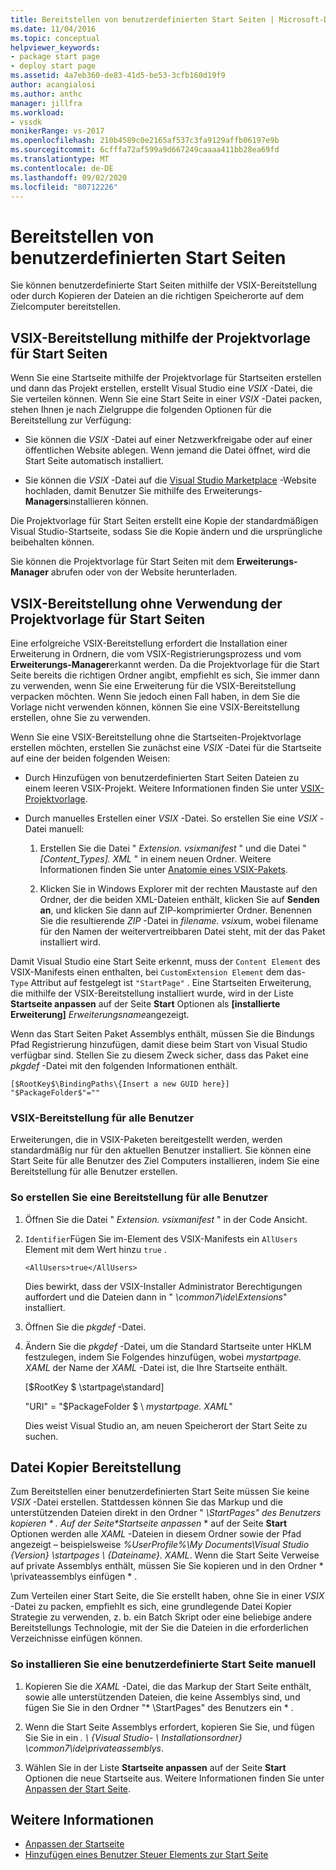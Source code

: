 ```yaml
---
title: Bereitstellen von benutzerdefinierten Start Seiten | Microsoft-Dokumentation
ms.date: 11/04/2016
ms.topic: conceptual
helpviewer_keywords:
- package start page
- deploy start page
ms.assetid: 4a7eb360-de83-41d5-be53-3cfb160d19f9
author: acangialosi
ms.author: anthc
manager: jillfra
ms.workload:
- vssdk
monikerRange: vs-2017
ms.openlocfilehash: 210b4589c0e2165af537c3fa9129affb06197e9b
ms.sourcegitcommit: 6cfffa72af599a9d667249caaaa411bb28ea69fd
ms.translationtype: MT
ms.contentlocale: de-DE
ms.lasthandoff: 09/02/2020
ms.locfileid: "80712226"
---
```

# <a name="deploy-custom-start-pages"></a>Bereitstellen von benutzerdefinierten Start Seiten

Sie können benutzerdefinierte Start Seiten mithilfe der VSIX-Bereitstellung oder durch Kopieren der Dateien an die richtigen Speicherorte auf dem Zielcomputer bereitstellen.

## <a name="vsix-deployment-by-using-the-start-page-project-template"></a>VSIX-Bereitstellung mithilfe der Projektvorlage für Start Seiten

Wenn Sie eine Startseite mithilfe der Projektvorlage für Startseiten erstellen und dann das Projekt erstellen, erstellt Visual Studio eine *VSIX* -Datei, die Sie verteilen können. Wenn Sie eine Start Seite in einer *VSIX* -Datei packen, stehen Ihnen je nach Zielgruppe die folgenden Optionen für die Bereitstellung zur Verfügung:

- Sie können die *VSIX* -Datei auf einer Netzwerkfreigabe oder auf einer öffentlichen Website ablegen. Wenn jemand die Datei öffnet, wird die Start Seite automatisch installiert.

- Sie können die *VSIX* -Datei auf die [Visual Studio Marketplace](https://marketplace.visualstudio.com/) -Website hochladen, damit Benutzer Sie mithilfe des Erweiterungs- **Managers**installieren können.

Die Projektvorlage für Start Seiten erstellt eine Kopie der standardmäßigen Visual Studio-Startseite, sodass Sie die Kopie ändern und die ursprüngliche beibehalten können.

Sie können die Projektvorlage für Start Seiten mit dem **Erweiterungs-Manager** abrufen oder von der Website herunterladen.

## <a name="vsix-deployment-without-using-the-start-page-project-template"></a>VSIX-Bereitstellung ohne Verwendung der Projektvorlage für Start Seiten
 Eine erfolgreiche VSIX-Bereitstellung erfordert die Installation einer Erweiterung in Ordnern, die vom VSIX-Registrierungsprozess und vom **Erweiterungs-Manager**erkannt werden. Da die Projektvorlage für die Start Seite bereits die richtigen Ordner angibt, empfiehlt es sich, Sie immer dann zu verwenden, wenn Sie eine Erweiterung für die VSIX-Bereitstellung verpacken möchten. Wenn Sie jedoch einen Fall haben, in dem Sie die Vorlage nicht verwenden können, können Sie eine VSIX-Bereitstellung erstellen, ohne Sie zu verwenden.

 Wenn Sie eine VSIX-Bereitstellung ohne die Startseiten-Projektvorlage erstellen möchten, erstellen Sie zunächst eine *VSIX* -Datei für die Startseite auf eine der beiden folgenden Weisen:

- Durch Hinzufügen von benutzerdefinierten Start Seiten Dateien zu einem leeren VSIX-Projekt. Weitere Informationen finden Sie unter [VSIX-Projektvorlage](../extensibility/vsix-project-template.md).

- Durch manuelles Erstellen einer *VSIX* -Datei. So erstellen Sie eine *VSIX* -Datei manuell:

   1. Erstellen Sie die Datei " *Extension. vsixmanifest* " und die Datei " *[Content_Types]. XML* " in einem neuen Ordner. Weitere Informationen finden Sie unter [Anatomie eines VSIX-Pakets](../extensibility/anatomy-of-a-vsix-package.md).

   2. Klicken Sie in Windows Explorer mit der rechten Maustaste auf den Ordner, der die beiden XML-Dateien enthält, klicken Sie auf **Senden an**, und klicken Sie dann auf ZIP-komprimierter Ordner. Benennen Sie die resultierende *ZIP* -Datei in *filename. vsix*um, wobei filename für den Namen der weitervertreibbaren Datei steht, mit der das Paket installiert wird.

Damit Visual Studio eine Start Seite erkennt, muss der `Content Element` des VSIX-Manifests einen enthalten, bei `CustomExtension Element` dem das- `Type` Attribut auf festgelegt ist `"StartPage"` . Eine Startseiten Erweiterung, die mithilfe der VSIX-Bereitstellung installiert wurde, wird in der Liste **Startseite anpassen** auf der Seite **Start** Optionen als **[installierte Erweiterung]** *Erweiterungsname*angezeigt.

Wenn das Start Seiten Paket Assemblys enthält, müssen Sie die Bindungs Pfad Registrierung hinzufügen, damit diese beim Start von Visual Studio verfügbar sind. Stellen Sie zu diesem Zweck sicher, dass das Paket eine *pkgdef* -Datei mit den folgenden Informationen enthält.

```
[$RootKey$\BindingPaths\{Insert a new GUID here}]
"$PackageFolder$"=""
```

### <a name="vsix-deployment-for-all-users"></a>VSIX-Bereitstellung für alle Benutzer
 Erweiterungen, die in VSIX-Paketen bereitgestellt werden, werden standardmäßig nur für den aktuellen Benutzer installiert. Sie können eine Start Seite für alle Benutzer des Ziel Computers installieren, indem Sie eine Bereitstellung für alle Benutzer erstellen.

### <a name="to-create-an-all-users-deployment"></a>So erstellen Sie eine Bereitstellung für alle Benutzer

1. Öffnen Sie die Datei " *Extension. vsixmanifest* " in der Code Ansicht.

2. `Identifier`Fügen Sie im-Element des VSIX-Manifests ein `AllUsers` Element mit dem Wert hinzu `true` .

    ```
    <AllUsers>true</AllUsers>
    ```

     Dies bewirkt, dass der VSIX-Installer Administrator Berechtigungen auffordert und die Dateien dann in " *\common7\ide\Extensions*" installiert.

3. Öffnen Sie die *pkgdef* -Datei.

4. Ändern Sie die *pkgdef* -Datei, um die Standard Startseite unter HKLM festzulegen, indem Sie Folgendes hinzufügen, wobei *mystartpage. XAML* der Name der *XAML* -Datei ist, die Ihre Startseite enthält.

     [$RootKey $ \startpage\standard]

     "URI" = "$PackageFolder $ \\ *mystartpage. XAML*"

     Dies weist Visual Studio an, am neuen Speicherort der Start Seite zu suchen.

## <a name="file-copy-deployment"></a>Datei Kopier Bereitstellung
 Zum Bereitstellen einer benutzerdefinierten Start Seite müssen Sie keine *VSIX* -Datei erstellen. Stattdessen können Sie das Markup und die unterstützenden Dateien direkt in den Ordner " <em>\StartPages" des Benutzers kopieren \* . Auf der Seite*Startseite anpassen</em> * auf der Seite **Start** Optionen werden alle *XAML* -Dateien in diesem Ordner sowie der Pfad angezeigt – beispielsweise *%UserProfile%\My Documents\Visual Studio {Version} \startpages \\ {Dateiname}. XAML*. Wenn die Start Seite Verweise auf private Assemblys enthält, müssen Sie Sie kopieren und in den Ordner * \privateassemblys einfügen \* .

 Zum Verteilen einer Start Seite, die Sie erstellt haben, ohne Sie in einer *VSIX* -Datei zu packen, empfiehlt es sich, eine grundlegende Datei Kopier Strategie zu verwenden, z. b. ein Batch Skript oder eine beliebige andere Bereitstellungs Technologie, mit der Sie die Dateien in die erforderlichen Verzeichnisse einfügen können.

### <a name="to-manually-install-a-custom-start-page"></a>So installieren Sie eine benutzerdefinierte Start Seite manuell

1. Kopieren Sie die *XAML* -Datei, die das Markup der Start Seite enthält, sowie alle unterstützenden Dateien, die keine Assemblys sind, und fügen Sie Sie in den Ordner "* \StartPages" des Benutzers ein \* .

2. Wenn die Start Seite Assemblys erfordert, kopieren Sie Sie, und fügen Sie Sie in ein *. \\ {Visual Studio- \\ Installationsordner} \common7\ide\privateassemblys*.

3. Wählen Sie in der Liste **Startseite anpassen** auf der Seite **Start** Optionen die neue Startseite aus. Weitere Informationen finden Sie unter [Anpassen der Start Seite](../ide/customizing-the-start-page-for-visual-studio.md).

## <a name="see-also"></a>Weitere Informationen

- [Anpassen der Startseite](../ide/customizing-the-start-page-for-visual-studio.md)
- [Hinzufügen eines Benutzer Steuer Elements zur Start Seite](../extensibility/adding-user-control-to-the-start-page.md)
